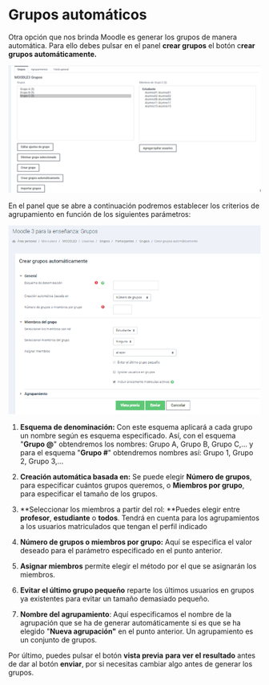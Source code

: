 
# Grupos automáticos

Otra opción que nos brinda Moodle es generar los grupos de manera automática. Para ello debes pulsar en el panel **crear grupos** el botón c**rear grupos automáticamente.**

![](/assets/grupos.png)


En el panel que se abre a continuación podremos establecer los criterios de agrupamiento en función de los siguientes parámetros:

![](/assets/creargruposautomaticamente.PNG)

1. **Esquema de denominación:** Con este esquema aplicará a cada grupo un nombre según es esquema especificado. Así, con el esquema "**Grupo @**" obtendremos los nombres: Grupo A, Grupo B, Grupo C,... y para el esquema "**Grupo #**" obtendremos nombres así: Grupo 1, Grupo 2, Grupo 3,...

1. **Creación automática basada en:** Se puede elegir **Número de grupos**, para especificar cuántos grupos queremos, o **Miembros por grupo**, para especificar el tamaño de los grupos.**<br/>**
1. **Seleccionar los miembros a partir del rol: **Puedes elegir entre **profesor**, **estudiante** o **todos**. Tendrá en cuenta para los agrupamientos a los usuarios matriculados que tengan el perfil indicado

1. **Número de grupos o miembros por grupo:** Aquí se especifica el valor deseado para el parámetro especificado en el punto anterior.

1. **Asignar miembros** permite elegir el método por el que se asignarán los miembros.

1. **Evitar el último grupo pequeño** reparte los últimos usuarios en grupos ya existentes para evitar un tamaño demasiado pequeño.

1. **Nombre del agrupamiento**: Aquí especificamos el nombre de la agrupación que se ha de generar automáticamente si es que se ha elegido "**Nueva agrupación"** en el punto anterior. Un agrupamiento es un conjunto de grupos.


Por último, puedes pulsar el botón **vista previa** **para ver el resultado** antes de dar al botón **enviar**, por si necesitas cambiar algo antes de generar los grupos.


